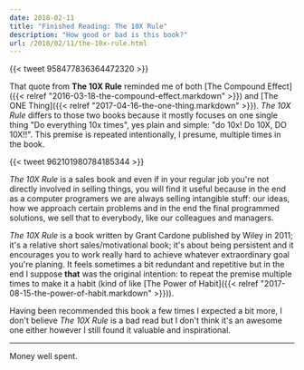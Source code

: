 ```yaml
---
date: 2018-02-11
title: "Finished Reading: The 10X Rule"
description: "How good or bad is this book?"
url: /2018/02/11/the-10x-rule.html
---
```


{{< tweet 958477836364472320 >}}

That quote from **The 10X Rule** reminded me of both [The Compound Effect]({{< relref "2016-03-18-the-compound-effect.markdown" >}}) and [The ONE Thing]({{< relref "2017-04-16-the-one-thing.markdown" >}}). _The 10X Rule_ differs to those two books because it mostly focuses on one single thing "Do everything 10x times", yes plain and simple: "do 10x! Do 10X, DO 10X!!". This premise is repeated intentionally, I presume, multiple times in the book.


{{< tweet 962101980784185344 >}}

_The 10X Rule_ is a sales book and even if in your regular job you're not directly involved in selling things, you will find it useful because in the end as a computer programers we are always selling intangible stuff: our ideas, how we approach certain problems and in the end the final programmed solutions, we sell that to everybody, like our colleagues and managers.

_The 10X Rule_ is a book written by Grant Cardone published by Wiley in 2011; it's a relative short sales/motivational book; it's about being persistent and it encourages you to work really hard to achieve whatever extraordinary goal you're planing. It feels sometimes a bit redundant and repetitive but in the end I suppose **that** was the original intention: to repeat the premise multiple times to make it a habit (kind of like [The Power of Habit]({{< relref "2017-08-15-the-power-of-habit.markdown" >}})).

Having been recommended this book a few times I expected a bit more, I don't believe _The 10X Rule_ is a bad read but I don't think it's an awesome one either however I still found it valuable and inspirational.

----

Money well spent.
